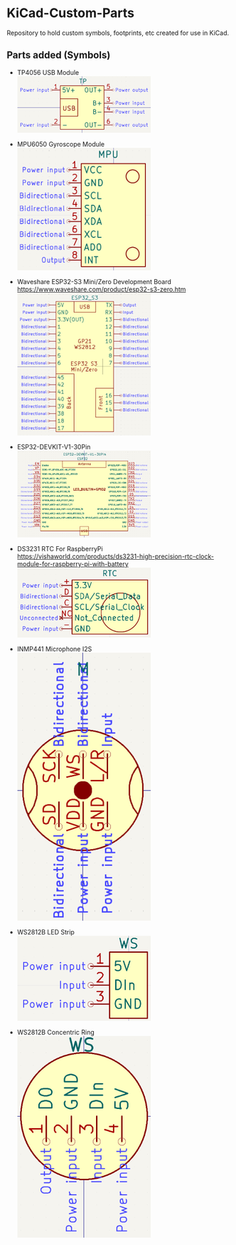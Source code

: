 # KiCad-Custom-Parts

Repository to hold custom symbols, footprints, etc created for use in KiCad.

## Parts added (Symbols)

- TP4056 USB Module  
  <img src="TP4056/tp4056_usb_c_module_symbol.png" alt="TP4056" width="300"/>

- MPU6050 Gyroscope Module  
  <img src="MPU6050/mpu6050_module_symbol.png" alt="MPU6050 Gyroscope Module" width="300"/>

- Waveshare ESP32-S3 Mini/Zero Development Board  
  https://www.waveshare.com/product/esp32-s3-zero.htm  
  <img src="ESP32/waveshare_esp32_s3_mini_zero_symbol.png" alt="Waveshare ESP32-S3 Mini/Zero Development Board" width="300"/>

- ESP32-DEVKIT-V1-30Pin  
  <img src="ESP32/esp32-devkit-v1-30pin.png" alt="ESP32-DEVKIT-V1-30Pin" width="300"/>

- DS3231 RTC For RaspberryPi  
  https://vishaworld.com/products/ds3231-high-precision-rtc-clock-module-for-raspberry-pi-with-battery  
  <img src="RTC/ds3231_rtc_for_raspberrypi.png" alt="DS3231 RTC For RaspberryPi" width="300"/>

- INMP441 Microphone I2S  
  <img src="Microphone/inmp441_microphone_i2s.png" alt="INMP441 Microphone I2S" width="300"/>

- WS2812B LED Strip  
  <img src="LED_WSX/ws2812b_led_strip.png" alt="WS2812B LED Strip" width="300"/>

- WS2812B Concentric Ring  
  <img src="LED_WSX/ws2812b_concentric_ring.png" alt="WS2812B Concentric Ring" width="300"/>
